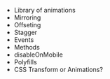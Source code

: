 * Library of animations
* Mirroring
* Offseting
* Stagger
* Events
* Methods
* disableOnMobile
* Polyfills
* CSS Transform or Animations?